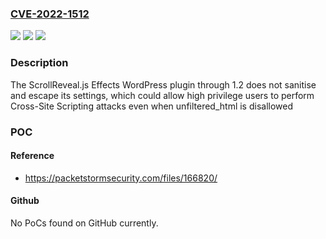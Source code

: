 ### [CVE-2022-1512](https://cve.mitre.org/cgi-bin/cvename.cgi?name=CVE-2022-1512)
![](https://img.shields.io/static/v1?label=Product&message=ScrollReveal.js%20Effects&color=blue)
![](https://img.shields.io/static/v1?label=Version&message=1.2%3C%3D%201.2%20&color=brighgreen)
![](https://img.shields.io/static/v1?label=Vulnerability&message=CWE-79%20Cross-site%20Scripting%20(XSS)&color=brighgreen)

### Description

The ScrollReveal.js Effects WordPress plugin through 1.2 does not sanitise and escape its settings, which could allow high privilege users to perform Cross-Site Scripting attacks even when unfiltered_html is disallowed

### POC

#### Reference
- https://packetstormsecurity.com/files/166820/

#### Github
No PoCs found on GitHub currently.

